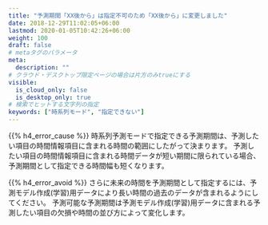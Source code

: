 ```yaml
---
title: "予測期間「XX後から」は指定不可のため「XX後から」に変更しました"
date: 2018-12-29T11:02:05+06:00
lastmod: 2020-01-05T10:42:26+06:00
weight: 100
draft: false
# metaタグのパラメータ
meta:
  description: ""
# クラウド・デスクトップ限定ページの場合は片方のみtrueにする
visible:
  is_cloud_only: false
  is_desktop_only: true
# 検索でヒットする文字列の指定
keywords: ["時系列モード", "指定できない"]
---
```


{{% h4_error_cause %}}
時系列予測モードで指定できる予測期間は、予測したい項目の時間情報項目に含まれる時間の範囲にしたがって決まります。
予測したい項目の時間情報項目に含まれる時間データが短い期間に限られている場合、予測期間として指定できる時間幅も短くなります。

{{% h4_error_avoid %}}
さらに未来の時間を予測期間として指定するには、予測モデル作成(学習)用データにより長い時間の過去のデータが含まれるようにしてください。
予測可能な予測期間は予測モデル作成(学習)用データに含まれる予測したい項目の欠損や時間の並び方によって変化します。
